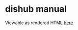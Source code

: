 # dishub manual
Viewable as rendered HTML [here](https://rawcdn.githack.com/nabijaczleweli/dishub/man/dishub.1.html)
